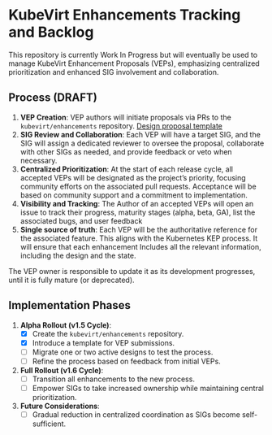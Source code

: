 # KubeVirt Enhancements Tracking and Backlog

This repository is currently Work In Progress but will eventually be used to manage KubeVirt Enhancement Proposals (VEPs), emphasizing centralized prioritization and enhanced SIG involvement and collaboration.

## Process (DRAFT)

1. **VEP Creation**: VEP authors will initiate proposals via PRs to the `kubevirt/enhancements` repository. [Design proposal template](https://github.com/kubevirt/community/blob/main/design-proposals/proposal-template.md)
2. **SIG Review and Collaboration**: Each VEP will have a target SIG, and the SIG will assign a dedicated reviewer to oversee the proposal, collaborate with other SIGs as needed, and provide feedback or veto when necessary.
3. **Centralized Prioritization**: At the start of each release cycle, all accepted VEPs will be designated as the project’s priority, focusing community efforts on the associated pull requests. Acceptance will be based on community support and a commitment to implementation.
4. **Visibility and Tracking**: The Author of an accepted VEPs will open an issue to track their progress, maturity stages (alpha, beta, GA), list the associated bugs, and user feedback
5. **Single source of truth**: Each VEP will be the authoritative reference for the associated feature. This aligns with the Kubernetes KEP process. It will ensure that each enhancement
Includes all the relevant information, including the design and the state.

The VEP owner is responsible to update it as its development progresses, until it is fully mature (or deprecated).

## Implementation Phases

1. **Alpha Rollout (v1.5 Cycle)**:
   - [x] Create the `kubevirt/enhancements` repository.
   - [x] Introduce a template for VEP submissions.
   - [ ] Migrate one or two active designs to test the process.
   - [ ] Refine the process based on feedback from initial VEPs.
2. **Full Rollout (v1.6 Cycle)**:
   - [ ] Transition all enhancements to the new process.
   - [ ] Empower SIGs to take increased ownership while maintaining central prioritization.
3. **Future Considerations**:
   - [ ] Gradual reduction in centralized coordination as SIGs become self-sufficient.
